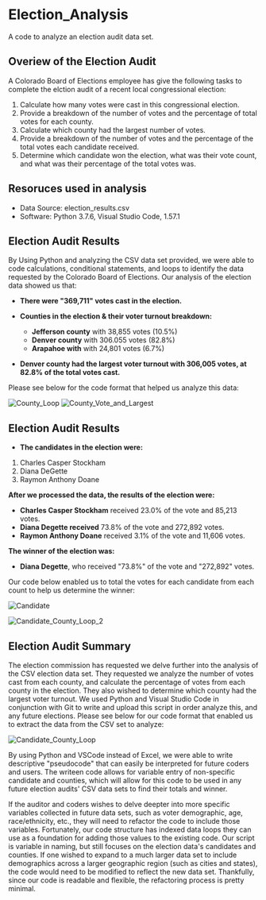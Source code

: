 # Election_Analysis
A code to analyze an election audit data set. 

## Overiew of the Election Audit
A Colorado Board of Elections employee has give the following tasks to complete the elction audit of a recent local congressional election:

1. Calculate how many votes were cast in this congressional election.
2. Provide a breakdown of the number of votes and the percentage of total votes for each county.
3. Calculate which county had the largest number of votes.
4. Provide a breakdown of the number of votes and the percentage of the total votes each candidate received.
5. Determine which candidate won the election, what was their vote count, and what was their percentage of the total votes was.


## Resoruces used in analysis
* Data Source: election_results.csv
* Software: Python 3.7.6, Visual Studio Code, 1.57.1

## Election Audit Results
By Using Python and analyzing the CSV data set provided, we were able to code calculations, conditional statements, and loops to identify the data requested by the Colorado Board of Elections. Our analysis of the election data showed us that:


* **There were "369,711" votes cast in the election.**

* **Counties in the election & their voter turnout breakdown:**
  * **Jefferson county** with 38,855 votes (10.5%)
  * **Denver county** with 306.055 votes (82.8%)
  * **Arapahoe with** with 24,801 votes (6.7%)

* **Denver county had the largest voter turnout with 306,005 votes, at 82.8% of the total votes cast.**

Please see below for the code format that helped us analyze this data:

![County_Loop](https://user-images.githubusercontent.com/84881187/123560910-3bd5a480-d773-11eb-8372-d5d7d130fe6c.PNG)
![County_Vote_and_Largest](https://user-images.githubusercontent.com/84881187/123560919-4859fd00-d773-11eb-8b12-8ff673b63172.PNG)


 ## Election Audit Results
 
 * **The candidates in the election were:**
  1. Charles Casper Stockham
  2. Diana DeGette
  3. Raymon Anthony Doane
 

**After we processed the data, the results of the election were:**
 
  * **Charles Casper Stockham** received 23.0% of the vote and 85,213 votes.
  * **Diana Degette received** 73.8% of the vote and 272,892 votes.
  * **Raymon Anthony Doane** received 3.1% of the vote and 11,606 votes.
   
**The winner of the election was:**
  * **Diana Degette**, who received "73.8%" of the vote and "272,892" votes.

Our code below enabled us to total the votes for each candidate from each count to help us determine the winner:
 
![Candidate](https://user-images.githubusercontent.com/84881187/123560885-18125e80-d773-11eb-889f-ff10aa8b06a4.PNG)

![Candidate_County_Loop_2](https://user-images.githubusercontent.com/84881187/123560989-cc13e980-d773-11eb-98db-96812d869517.PNG)


## Election Audit Summary
The election commission has requested we delve further into the analysis of the CSV election data set. They requested we analyze the number of votes cast from each county, and calculate the percentage of votes from each county in the election. They also wished to determine which county had the largest voter turnout. We used Python and Visual Studio Code in conjunction with Git to write and upload this script in order analyze this, and any future elections. Please see below for our code format that enabled us to extract the data from the CSV set to analyze:

![Candidate_County_Loop](https://user-images.githubusercontent.com/84881187/123560954-848d5d80-d773-11eb-966e-7a7333665c45.PNG)


By using Python and VSCode instead of Excel, we were able to write descriptive "pseudocode" that can easily be interpreted for future coders and users. The writeen code allows for variable entry of non-specific candidate and counties, which will allow for this code to be used in any future election audits' CSV data sets to find their totals and winner.

If the auditor and coders wishes to delve deepter into more specific variables collected in future data sets, such as voter demographic, age, race/ethnicity, etc., they will need to refactor the code to include those variables. Fortunately, our code structure has indexed data loops they can use as a foundation for adding those values to the existing code. Our script is variable in naming, but still focuses on the election data's candidates and counties. If one wished to expand to a much larger data set to include demographics across a larger geographic region (such as cities and states), the code would need to be modified to reflect the new data set. Thankfully, since our code is readable and flexible, the refactoring process is pretty minimal. 



